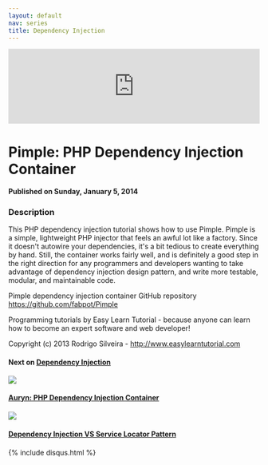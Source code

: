 ```yaml
---
layout: default
nav: series
title: Dependency Injection
---
```


<div class="container">
    <div class="row mt grid">
        <div class="mt"></div>
        <div class="row" style="margin-bottom: 20px;">
            <div class="col-sm-push-1 col-sm-10 col-md-push-2 col-md-8">
                <div class="video-container">
                    <iframe width="100%" src="https://www.youtube.com/embed/egONoRg_Gjg" frameborder="0" allowfullscreen></iframe>
                </div>
            </div>
            <div class="clearfix"></div>
            <div class="col-md-8">
                <h1>Pimple: PHP Dependency Injection Container</h1>
                <h4>Published on Sunday, January 5, 2014</h4>
                <h3>Description</h3>
                <p>This PHP dependency injection tutorial shows how to use Pimple. Pimple is a simple, lightweight PHP injector that feels an awful lot like a factory. Since it doesn't autowire your dependencies, it's a bit tedious to create everything by hand. Still, the container works fairly well, and is definitely a good step in the right direction for any programmers and developers wanting to take advantage of dependency injection design pattern, and write more testable, modular, and maintainable code.

Pimple dependency injection container GitHub repository https://github.com/fabpot/Pimple


Programming tutorials by Easy Learn Tutorial - because anyone can learn how to become an expert software and web developer!

Copyright (c) 2013 Rodrigo Silveira - http://www.easylearntutorial.com</p>
            </div>
            <div class="col-md-4">
                <h4>Next on <a href="/series/dependency-injection">Dependency Injection</a></h4><div class="row" style="margin-bottom: 20px">
            <div class="col-md-6">
                <a href="/series/dependency-injection/auryn-php-dependency-injection-container">
                    <img src="/img/blank.gif" data-echo="https://i.ytimg.com/vi/WKBZOtnYmHw/hqdefault.jpg" class="img-responsive" />
                </a>
            </div>
            <div class="col-md-6">
                <h4>
                    <a href="/series/dependency-injection/auryn-php-dependency-injection-container">Auryn: PHP Dependency Injection Container</a>
                </h4>
            </div>
        </div><div class="row" style="margin-bottom: 20px">
            <div class="col-md-6">
                <a href="/series/dependency-injection/dependency-injection-vs-service-locator-pattern">
                    <img src="/img/blank.gif" data-echo="https://i.ytimg.com/vi/PniFqdDJfCg/hqdefault.jpg" class="img-responsive" />
                </a>
            </div>
            <div class="col-md-6">
                <h4>
                    <a href="/series/dependency-injection/dependency-injection-vs-service-locator-pattern">Dependency Injection VS Service Locator Pattern</a>
                </h4>
            </div>
        </div>
            </div>
            <div class="col-md-8">
                {% include disqus.html %}
            </div>
        </div>
    </div>
    <div class="row mt grid"></div>
</div>
